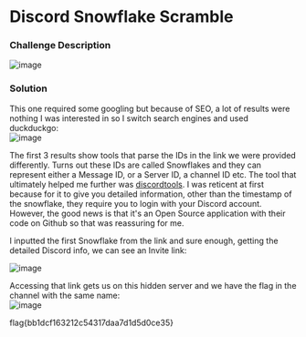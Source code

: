 # Discord Snowflake Scramble

### Challenge Description
![image](https://github.com/LazyTitan33/CTF-Writeups/assets/80063008/3b60266a-9def-4f1e-ae18-36b7939da712)

### Solution
This one required some googling but because of SEO, a lot of results were nothing I was interested in so I switch search engines and used duckduckgo:  
![image](https://github.com/LazyTitan33/CTF-Writeups/assets/80063008/ee9e5f69-d826-44d7-a0fc-2ca05e9c85d3)

The first 3 results show tools that parse the IDs in the link we were provided differently. Turns out these IDs are called Snowflakes and they can represent either a Message ID, or a Server ID, a channel ID etc. The tool that ultimately helped me further was [discordtools](https://discordtools.io). I was reticent at first because for it to give you detailed information, other than the timestamp of the snowflake, they require you to login with your Discord account. However, the good news is that it's an Open Source application with their code on Github so that was reassuring for me.

I inputted the first Snowflake from the link and sure enough, getting the detailed Discord info, we can see an Invite link:

![image](https://github.com/LazyTitan33/CTF-Writeups/assets/80063008/93bf427c-8a5e-426c-ac89-fe7c35e1ff56)

Accessing that link gets us on this hidden server and we have the flag in the channel with the same name:  
![image](https://github.com/LazyTitan33/CTF-Writeups/assets/80063008/11fece46-a83e-4722-8098-8580d07a73a3)

flag{bb1dcf163212c54317daa7d1d5d0ce35}
